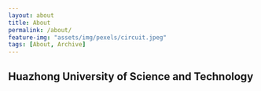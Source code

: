 ```yaml
---
layout: about
title: About
permalink: /about/
feature-img: "assets/img/pexels/circuit.jpeg"
tags: [About, Archive]
---
```


## Huazhong University of Science and Technology
